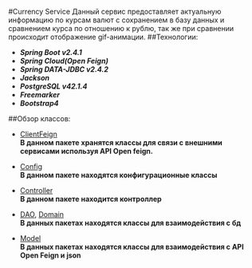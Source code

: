 #Currency Service
Данный сервис предоставляет актуальную информацию по курсам валют с сохранением  в базу данных и сравнением курса по отношению к рублю, так же при сравнении происходит отображение gif-анимации.
##Технологии:

- ***Spring Boot v2.4.1***
- ***Spring Cloud(Open Feign)***
- ***Spring DATA-JDBC v2.4.2***
- ***Jackson***  
- ***PostgreSQL v42.1.4***
- ***Freemarker***
- ***Bootstrap4***

##Обзор классов:

- [ClientFeign](.com/yakovlev/ServiceCurrency/ClientFeign)<br/>
**В данном пакете хранятся классы для связи с внешними сервисами используя API Open feign.**<br/>
  
- [Сonfig](com/yakovlev/ServiceCurrency/config)<br/>
**В данном пакете находятся конфигурационные классы**

- [Controller](com/yakovlev/ServiceCurrency/controller)<br/>
  **В данном пакете находится контроллер**
-  [DAO](com/yakovlev/ServiceCurrency/dao), [Domain](com/yakovlev/ServiceCurrency/domain)<br/>
  **В данных пакетах находятся классы для взаимодействия с бд**

-  [Model](com/yakovlev/ServiceCurrency/model)<br/>
   **В данных пакетах находятся классы для взаимодействия с API Open Feign и json**
   



